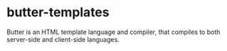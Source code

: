 # butter-templates
Butter is an HTML template language and compiler, that compiles to both server-side and client-side languages. 
